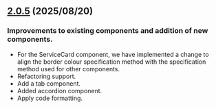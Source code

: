 ## [2.0.5](https://github.com/reiji1020/ccl-component-kit4svelte/compare/2.0.4...2.0.5) (2025/08/20)

### Improvements to existing components and addition of new components.

- For the ServiceCard component, we have implemented a change to align the border colour specification method with the specification method used for other components.
- Refactoring support.
- Add a tab component.
- Added accordion component.
- Apply code formatting.